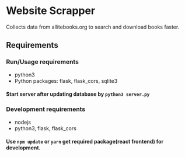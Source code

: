 # Website Scrapper
Collects data from allitebooks.org to search and download books faster.

## Requirements
### Run/Usage requirements
- python3
- Python packages: flask, flask_cors, sqlite3

#### Start server after updating database by `python3 server.py`

### Development requirements
- nodejs
- python3, flask, flask_cors

#### Use `npm update` or `yarn` get required package(react frontend) for development.
